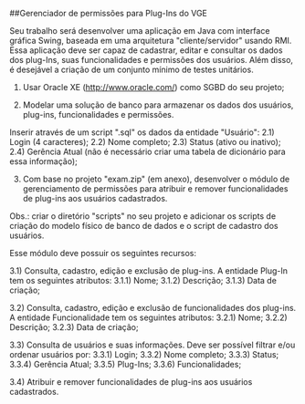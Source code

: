 ##Gerenciador de permissões para Plug-Ins do VGE

Seu trabalho será desenvolver uma aplicação em Java com interface gráfica Swing, baseada em uma arquitetura "cliente/servidor" usando RMI. Essa aplicação deve ser capaz de cadastrar, editar e consultar os dados dos plug-Ins, suas funcionalidades e permissões dos usuários. Além disso, é desejável a criação de um conjunto mínimo de testes unitários.

1) Usar Oracle XE (http://www.oracle.com/) como SGBD do seu projeto;

2) Modelar uma solução de banco para armazenar os dados dos usuários, plug-ins, funcionalidades e permissões. 

Inserir através de um script ".sql" os dados da entidade "Usuário":
2.1) Login (4 caracteres);
2.2) Nome completo;
2.3) Status (ativo ou inativo);
2.4) Gerência Atual (não é necessário criar uma tabela de dicionário para essa informação);

3) Com base no projeto "exam.zip" (em anexo), desenvolver o módulo de gerenciamento de permissões para atribuir e remover funcionalidades de plug-ins aos usuários cadastrados. 

Obs.: criar o diretório "scripts" no seu projeto e adicionar os scripts de criação do modelo físico de banco de dados e o script de cadastro dos usuários.

Esse módulo deve possuir os seguintes recursos:

3.1) Consulta, cadastro, edição e exclusão de plug-ins. A entidade Plug-In tem os seguintes atributos:
3.1.1) Nome;
3.1.2) Descrição;
3.1.3) Data de criação;

3.2) Consulta, cadastro, edição e exclusão de funcionalidades dos plug-ins. A entidade Funcionalidade tem os seguintes atributos:
3.2.1) Nome;
3.2.2) Descrição;
3.2.3) Data de criação;

3.3) Consulta de usuários e suas informações. Deve ser possível filtrar e/ou ordenar usuários por:
3.3.1) Login;
3.3.2) Nome completo;
3.3.3) Status;
3.3.4) Gerência Atual;
3.3.5) Plug-Ins;
3.3.6) Funcionalidades;

3.4) Atribuir e remover funcionalidades de plug-ins aos usuários cadastrados.

